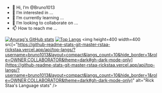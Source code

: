 - 👋 Hi, I’m @Bruno1013
- 👀 I’m interested in ...
- 🌱 I’m currently learning ...
- 💞️ I’m looking to collaborate on ...
- 📫 How to reach me ...


[![Anurag's GitHub stats](https://github-readme-stats.vercel.app/api?username=anuraghazra)](https://github.com/anuraghazra/github-readme-stats)
[![Top Langs](https://github-readme-stats.vercel.app/api/top-langs/?username=bruno1013&layout=compact&theme=synthwave)](https://github.com/bruno1013/github-readme-stats)
<img height=400 width=400 src[="https://github-readme-stats-git-master-rstaa-rickstaa.vercel.app/api/top-langs/?username=bruno1013&layout=compact&langs_count=10&hide_border=1&role=OWNER,COLLABORATOR&theme=dark#gh-dark-mode-only](https://github-readme-stats-git-master-rstaa-rickstaa.vercel.app/api/top-langs/?username=bruno1013&layout=compact&langs_count=10&hide_border=1&role=OWNER,COLLABORATOR&theme=dark#gh-dark-mode-only)" alt="Rick Staa's Language stats" />

<!---
Bruno1013/Bruno1013 is a ✨ special ✨ repository because its `README.md` (this file) appears on your GitHub profile.
You can click the Preview link to take a look at your changes.
--->
